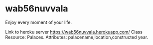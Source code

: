 # wab56nuvvala

Enjoy every moment of your life.

Link to heroku server https://wab56nuvvala.herokuapp.com/
Class Resource: Palaces. Attributes: palacename,location,constructed year.